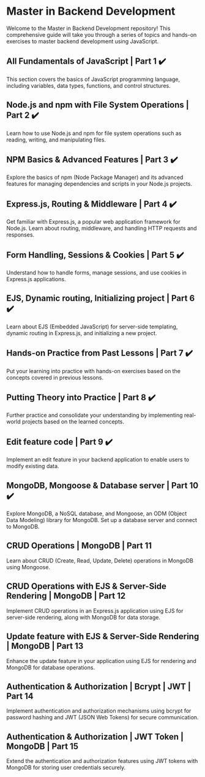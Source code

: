 # Master in Backend Development

Welcome to the Master in Backend Development repository! This comprehensive guide will take you through a series of topics and hands-on exercises to master backend development using JavaScript.

## All Fundamentals of JavaScript | Part 1 ✔️

This section covers the basics of JavaScript programming language, including variables, data types, functions, and control structures.

## Node.js and npm with File System Operations | Part 2 ✔️

Learn how to use Node.js and npm for file system operations such as reading, writing, and manipulating files.

## NPM Basics & Advanced Features | Part 3 ✔️

Explore the basics of npm (Node Package Manager) and its advanced features for managing dependencies and scripts in your Node.js projects.

## Express.js, Routing & Middleware | Part 4 ✔️

Get familiar with Express.js, a popular web application framework for Node.js. Learn about routing, middleware, and handling HTTP requests and responses.

## Form Handling, Sessions & Cookies | Part 5 ✔️

Understand how to handle forms, manage sessions, and use cookies in Express.js applications.

## EJS, Dynamic routing, Initializing project | Part 6 ✔️

Learn about EJS (Embedded JavaScript) for server-side templating, dynamic routing in Express.js, and initializing a new project.

## Hands-on Practice from Past Lessons | Part 7 ✔️

Put your learning into practice with hands-on exercises based on the concepts covered in previous lessons.

## Putting Theory into Practice | Part 8 ✔️

Further practice and consolidate your understanding by implementing real-world projects based on the learned concepts.

## Edit feature code | Part 9 ✔️

Implement an edit feature in your backend application to enable users to modify existing data.

## MongoDB, Mongoose & Database server | Part 10 ✔️

Explore MongoDB, a NoSQL database, and Mongoose, an ODM (Object Data Modeling) library for MongoDB. Set up a database server and connect to MongoDB.

## CRUD Operations | MongoDB | Part 11

Learn about CRUD (Create, Read, Update, Delete) operations in MongoDB using Mongoose.

## CRUD Operations with EJS & Server-Side Rendering | MongoDB | Part 12

Implement CRUD operations in an Express.js application using EJS for server-side rendering, along with MongoDB for data storage.

## Update feature with EJS & Server-Side Rendering | MongoDB | Part 13

Enhance the update feature in your application using EJS for rendering and MongoDB for database operations.

## Authentication & Authorization | Bcrypt | JWT | Part 14

Implement authentication and authorization mechanisms using bcrypt for password hashing and JWT (JSON Web Tokens) for secure communication.

## Authentication & Authorization | JWT Token | MongoDB | Part 15

Extend the authentication and authorization features using JWT tokens with MongoDB for storing user credentials securely.

